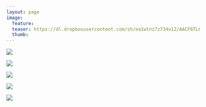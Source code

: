 ```yaml
---
layout: page
image:
  feature:
  teaser: https://dl.dropboxusercontent.com/sh/ea1wtnz7z734o12/AACF6TL6vAM_BCAKqhKz_RjPa/luontokuvat/talvi/DS40827-245px.jpg
  thumb:
---
```


[![](https://dl.dropboxusercontent.com/sh/ea1wtnz7z734o12/AACvSOfdGn7ufcZl0EqLgpvqa/luontokuvat/talvi/DS40833-800px.jpg)](https://dl.dropboxusercontent.com/sh/ea1wtnz7z734o12/AAC18IScVeB39jwrjV8rf0PIa/luontokuvat/talvi/DS40833.jpg)

[![](https://dl.dropboxusercontent.com/sh/ea1wtnz7z734o12/AACJI2rNQpp0DXMeRoVMzf9ea/luontokuvat/talvi/DS40837-800px.jpg)](https://dl.dropboxusercontent.com/sh/ea1wtnz7z734o12/AADPNfFnnX3DlJ0zZ4xj_hfBa/luontokuvat/talvi/DS40837.jpg)

[![](https://dl.dropboxusercontent.com/sh/ea1wtnz7z734o12/AAB11QCmS7zePVGKOX_XzWLVa/luontokuvat/talvi/DS40822-800px.jpg)](https://dl.dropboxusercontent.com/sh/ea1wtnz7z734o12/AAC-XeNltH77TJfYBO9nu-Qha/luontokuvat/talvi/DS40822.jpg)

[![](https://dl.dropboxusercontent.com/sh/ea1wtnz7z734o12/AAB99WF8NhDYKbuDQpVCU0kna/luontokuvat/talvi/DS40825-800px.jpg)](https://dl.dropboxusercontent.com/sh/ea1wtnz7z734o12/AAATpikYfS25oo_NGk5Ns_Hla/luontokuvat/talvi/DS40825.jpg)

[![](https://dl.dropboxusercontent.com/sh/ea1wtnz7z734o12/AABB68mMWLA1IYtiW35ZWQcca/luontokuvat/talvi/DS40827-800px.jpg)](https://dl.dropboxusercontent.com/sh/ea1wtnz7z734o12/AAA-j4vhOFYgfRAubvIK8kYta/luontokuvat/talvi/DS40827.jpg)
